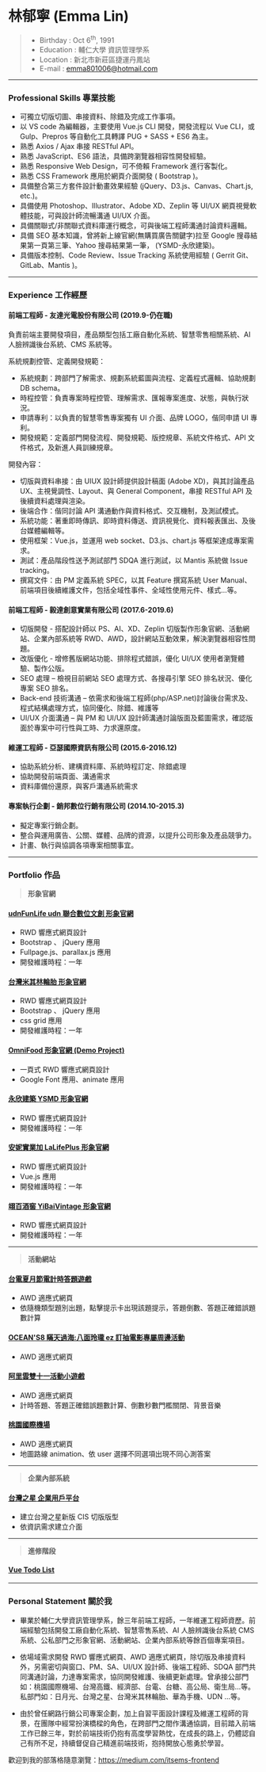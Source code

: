 # 林郁寧 (Emma Lin)

> - Birthday : Oct 6<sup>th</sup>, 1991
> - Education : 輔仁大學 資訊管理學系
> - Location : 新北市新莊區捷運丹鳳站
> - E-mail : emma801006@hotmail.com

---

### Professional Skills 專業技能

- 可獨立切版切圖、串接資料、除錯及完成工作事項。
- 以 VS code 為編輯器，主要使用 Vue.js CLI 開發，開發流程以 Vue CLI，或 Gulp、Prepros 等自動化工具轉譯 PUG + SASS + ES6 為主。
- 熟悉 Axios / Ajax 串接 RESTful API。
- 熟悉 JavaScript、ES6 語法，具備跨瀏覽器相容性開發經驗。
- 熟悉 Responsive Web Design，可不倚賴 Framework 進行客製化。
- 熟悉 CSS Framework 應用於網頁介面開發 ( Bootstrap )。
- 具備整合第三方套件設計動畫效果經驗 (jQuery、D3.js、Canvas、Chart.js, etc.)。
- 具備使用 Photoshop、Illustrator、Adobe XD、Zeplin 等 UI/UX 網頁視覺軟體技能，可與設計師流暢溝通 UI/UX 介面。
- 具備關聯式/非關聯式資料庫運行概念，可與後端工程師溝通討論資料邏輯。
- 具備 SEO 基本知識，曾將新上線官網(無購買廣告關鍵字)拉至 Google 搜尋結果第一頁第三筆、Yahoo 搜尋結果第一筆， (YSMD-永欣建築)。
- 具備版本控制、Code Review、Issue Tracking 系統使用經驗 ( Gerrit Git、GitLab、Mantis )。

---

### Experience 工作經歷

#### 前端工程師 - 友達光電股份有限公司 (2019.9-仍在職)

負責前端主要開發項目，產品類型包括工廠自動化系統、智慧零售相關系統、AI 人臉辨識後台系統、CMS 系統等。

系統規劃控管、定義開發規範：

- 系統規劃：跨部門了解需求、規劃系統藍圖與流程、定義程式邏輯、協助規劃 DB schema。
- 時程控管：負責專案時程控管、理解需求、匯報專案進度、狀態，與執行狀況。
- 申請專利：以負責的智慧零售專案獨有 UI 介面、品牌 LOGO，偕同申請 UI 專利。
- 開發規範：定義部門開發流程、開發規範、版控規章、系統文件格式、API 文件格式，及新進人員訓練規章。

開發內容：

- 切版與資料串接：由 UIUX 設計師提供設計稿面 (Adobe XD)，與其討論產品 UX、主視覺調性、Layout、與 General Component，串接 RESTful API 及後續資料處理與渲染。
- 後端合作：偕同討論 API 溝通動作與資料格式、交互機制，及測試模式。
- 系統功能：著重即時傳訊、即時資料傳送、資訊視覺化、資料報表匯出、及後台媒體編輯等。
- 使用框架：Vue.js，並運用 web socket、D3.js、chart.js 等框架達成專案需求。
- 測試：產品階段性送予測試部門 SDQA 進行測試，以 Mantis 系統做 Issue tracking。
- 撰寫文件：由 PM 定義系統 SPEC，以其 Feature 撰寫系統 User Manual、前端項目後續維護文件，包括全域性事件、全域性使用元件、樣式…等。

#### 前端工程師 - 毅達創意實業有限公司 (2017.6-2019.6)

- 切版開發 - 搭配設計師以 PS、AI、XD、Zeplin 切版製作形象官網、活動網站、企業內部系統等 RWD、AWD，設計網站互動效果，解決瀏覽器相容性問題。
- 改版優化 - 增修舊版網站功能、排除程式錯誤，優化 UI/UX 使用者瀏覽體驗、製作公版。
- SEO 處理 – 檢視目前網站 SEO 處理方式、各搜尋引擎 SEO 排名狀況、優化專案 SEO 排名。
- Back-end 技術溝通 – 依需求和後端工程師(php/ASP.net)討論後台需求及、程式結構處理方式，協同優化、除錯、維護等
- UI/UX 介面溝通 – 與 PM 和 UI/UX 設計師溝通討論版面及藍圖需求，確認版面於專案中可行性與工時、力求還原度。

#### 維運工程師 - 亞瑟國際資訊有限公司 (2015.6-2016.12)

- 協助系統分析、建構資料庫、系統時程訂定、除錯處理
- 協助開發前端頁面、溝通需求
- 資料庫備份還原，與客戶溝通系統需求

#### 專案執行企劃 - 銷邦數位行銷有限公司 (2014.10-2015.3)

- 擬定專案行銷企劃。
- 整合與運用廣告、公關、媒體、品牌的資源，以提升公司形象及產品競爭力。
- 計畫、執行與協調各項專案相關事宜。

---

### Portfolio 作品

> **形象官網**

#### [udnFunLife udn 聯合數位文創 形象官網](http://bit.ly/udnFunLifeDemo)

- RWD 響應式網頁設計
- Bootstrap 、 jQuery 應用
- Fullpage.js、parallax.js 應用
- 開發維護時程：一年

#### [台灣米其林輪胎 形象官網](http://bit.ly/TaiwanMichelin)

- RWD 響應式網頁設計
- Bootstrap 、 jQuery 應用
- css grid 應用
- 開發維護時程：一年

#### [OmniFood 形象官網 (Demo Project)](http://bit.ly/OmniFoodDemo)

- 一頁式 RWD 響應式網頁設計
- Google Font 應用、animate 應用

#### [永欣建築 YSMD 形象官網](http://bit.ly/YSMDSHOWA)

- RWD 響應式網頁設計
- 開發維護時程：一年

#### [安妮實業加 LaLifePlus 形象官網](http://bit.ly/lalifeplus)

- RWD 響應式網頁設計
- Vue.js 應用
- 開發維護時程：一年

#### [翊百酒窖 YiBaiVintage 形象官網](http://bit.ly/YiBaiVintage)

- RWD 響應式網頁設計
- 開發維護時程：一年

---

> **活動網站**

#### [台電夏月節電計時答題遊戲](http://bit.ly/SpGame)

- AWD 適應式網頁
- 依隨機類型題別出題，點擊提示卡出現該題提示，答題倒數、答題正確錯誤題數計算

#### [OCEAN'S8 瞞天過海:八面玲瓏 ez 訂抽電影專屬周邊活動](http://bit.ly/o8Demo)

- AWD 適應式網頁

#### [阿里雲雙十一活動小遊戲](http://bit.ly/AlibabaCloudDemo)

- AWD 適應式網頁
- 計時答題、答題正確錯誤題數計算、倒數秒數門檻關閉、背景音樂

#### [桃園國際機場](http://bit.ly/TaoyuanAirport)

- AWD 適應式網頁
- 地圖路線 animation、依 user 選擇不同選項出現不同心測答案

---

> **企業內部系統**

#### [台灣之星 企業用戶平台](http://bit.ly/TstarEnterprise)

- 建立台灣之星新版 CIS 切版版型
- 依資訊需求建立介面

---

> **進修階段**

#### [Vue Todo List](http://bit.ly/VueTodo)

---

### Personal Statement 關於我

- 畢業於輔仁大學資訊管理學系，餘三年前端工程師，一年維運工程師資歷。前端經驗包括開發工廠自動化系統、智慧零售系統、AI 人臉辨識後台系統 CMS 系統、公私部門之形象官網、活動網站、企業內部系統等餘百個專案項目。

- 依場域需求開發 RWD 響應式網頁、AWD 適應式網頁，除切版及串接資料外，另需密切與窗口、PM、SA、UI/UX 設計師、後端工程師、SDQA 部門共同溝通討論，力達專案需求，協同開發維護、後續更新處理。曾承接公部門如：桃園國際機場、台灣高鐵、經濟部、台電、台糖、高公局、衛生局…等。私部門如：日月光、台灣之星、台灣米其林輪胎、華為手機、UDN …等。

- 由於曾任網路行銷公司專案企劃，加上自習平面設計課程及維運工程師的背景，在團隊中經常扮演橋樑的角色，在跨部門之間作溝通協調，目前踏入前端工作已餘三年，對於前端技術仍抱有高度學習熱忱，在成長的路上，仍體認自己有所不足，持續督促自己精進前端技術，抱持開放心態勇於學習。

歡迎到我的部落格隨意瀏覽：https://medium.com/itsems-frontend

